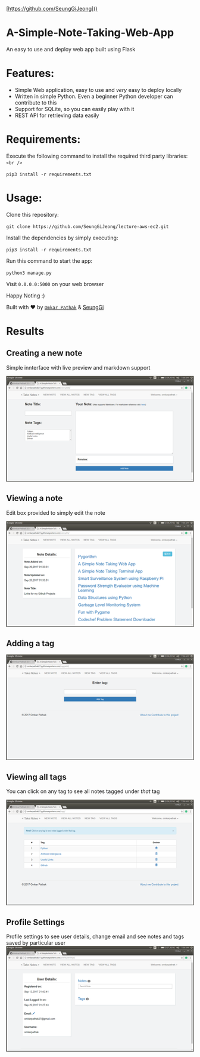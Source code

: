 [https://github.com/SeungGiJeong]()

# A-Simple-Note-Taking-Web-App

An easy to use and deploy web app built using Flask

# Features:

* Simple Web application, easy to use and *very* easy to deploy locally
* Written in simple Python. Even a beginner Python developer can contribute to this
* Support for SQLite, so you can easily play with it
* REST API for retrieving data easily

# Requirements:

Execute the following command to install the required third party libraries:`<br />`

`pip3 install -r requirements.txt`

# Usage:

Clone this repository:

`git clone https://github.com/SeungGiJeong/lecture-aws-ec2.git`

Install the dependencies by simply executing:

`pip3 install -r requirements.txt`

Run this command to start the app:

`python3 manage.py`

Visit `0.0.0.0:5000` on your web browser

Happy Noting :)

Built with ♥ by [`Omkar Pathak`](http://www.omkarpathak.in/) & [SeungGi]()

# Results

## Creating a new note

Simple innterface with live preview and markdown support

![Creating a new Note](results/NewNote.png)

## Viewing a note

Edit box provided to simply edit the note

![Viewing a note](results/ViewNote.png)

## Adding a tag

![Adding a tag](results/NewTag.png)

## Viewing all tags

You can click on any tag to see all notes tagged under *that* tag

![Viewing all tags](results/ViewTag.png)

## Profile Settings

Profile settings to see user details, change email and see notes and tags saved by particular user
![Profile Settings](results/ProfileSettings.png)
